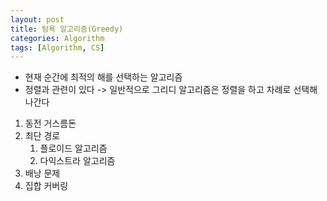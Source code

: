 ```yaml
---
layout: post
title: 탐욕 알고리즘(Greedy)
categories: Algorithm
tags: [Algorithm, CS]
---
```


- 현재 순간에 최적의 해를 선택하는 알고리즘
- 정렬과 관련이 있다 -> 일반적으로 그리디 알고리즘은 정렬을 하고 차례로 선택해 나간다

1. 동전 거스름돈
2. 최단 경로
   1. 플로이드 알고리즘
   2. 다익스트라 알고리즘
3. 배낭 문제
4. 집합 커버링